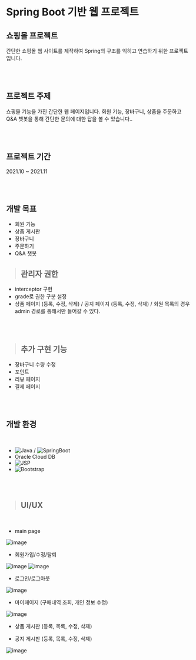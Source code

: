 # Spring Boot 기반 웹 프로젝트

## 쇼핑몰 프로젝트

간단한 쇼핑몰 웹 사이트를 제작하여 Spring의 구조를 익히고 연습하기 위한 프로젝트입니다.

<br><br>

## 프로젝트 주제

쇼핑몰 기능을 가진 간단한 웹 페이지입니다.
회원 기능, 장바구니, 상품을 주문하고 Q&A 챗봇을 통해 간단한 문의에 대한 답을 볼 수 있습니다..

<br><br>

## 프로젝트 기간

2021.10 ~ 2021.11

<br><br>

## 개발 목표

- 회원 기능
- 상품 게시판
- 장바구니
- 주문하기
- Q&A 챗봇

> ## 관리자 권한 

- interceptor 구현
- grade로 권한 구분 설정
- 상품 페이지 (등록, 수정, 삭제) / 공지 페이지 (등록, 수정, 삭제) / 회원 목록의 경우 admin 경로를 통해서만 들어갈 수 있다.

<br><br>

> ## 추가 구현 기능

- 장바구니 수량 수정
- 포인트 
- 리뷰 페이지
- 결제 페이지

<br><br>

## 개발 환경
<br>

- ![Java](https://img.shields.io/badge/-Java-007396?logo=java&logoColor=white&style=flat-square&logoHeight=50) / ![SpringBoot](https://img.shields.io/badge/-Springboot-6DB33F?logo=springboot&logoColor=white&style=flat-square&logoHeight=50)
- Oracle Cloud DB
- ![JSP](https://img.shields.io/badge/-Jsp-F7DF1E?logo=jsp&logoColor=white&style=flat-square&logoHeight=50)
- ![Bootstrap](https://img.shields.io/badge/-Bootstrap-7952B3?logo=Bootstrap&logoColor=white&style=flat-square&logoHeight=50)

<br><br>

> ## UI/UX

<br>

- main page

![image](https://user-images.githubusercontent.com/49184115/139385642-7c2c5be6-09c8-47e4-8e15-ee61fa4650f5.png)


- 회원가입/수정/탈퇴

![image](https://user-images.githubusercontent.com/49184115/139385712-2ab64715-10b0-4fd7-8875-3bafa1d9d47d.png)
![image](https://user-images.githubusercontent.com/49184115/139385748-1f36be89-0625-4112-9719-fc787256802f.png)

- 로그인/로그아웃

![image](https://user-images.githubusercontent.com/49184115/139385772-d823f653-27ba-41f4-a1c1-b088faab4d5b.png)

- 마이페이지 (구매내역 조회, 개인 정보 수정)

![image](https://user-images.githubusercontent.com/49184115/139385810-aad32cfb-0d33-4a2e-83c4-4717f1f4aef1.png)

- 상품 게시판 (등록, 목록, 수정, 삭제)

- 공지 게시판 (등록, 목록, 수정, 삭제)

![image](https://user-images.githubusercontent.com/49184115/139385900-cf2b4408-71f1-4a3f-819d-cf03998cb702.png)


<br><br>
